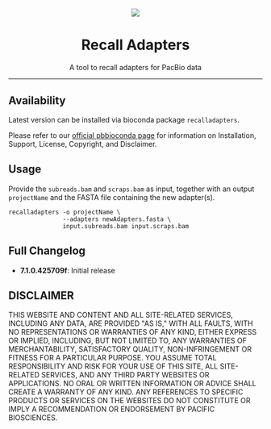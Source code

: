 <h1 align="center"><img src="http://www.pacb.com/wp-content/themes/pacific-biosciences/img/pacific-biosciences-logo-mobile.svg"/></h1>
<h1 align="center">Recall Adapters</h1>
<p align="center">A tool to recall adapters for PacBio data</p>

***

## Availability
Latest version can be installed via bioconda package `recalladapters`.

Please refer to our [official pbbioconda page](https://github.com/PacificBiosciences/pbbioconda)
for information on Installation, Support, License, Copyright, and Disclaimer.

## Usage

Provide the `subreads.bam` and `scraps.bam` as input, together with an output
`projectName` and the FASTA file containing the new adapter(s).

    recalladapters -o projectName \
                   --adapters newAdapters.fasta \
                   input.subreads.bam input.scraps.bam

## Full Changelog
 * **7.1.0.425709f**: Initial release

## DISCLAIMER
THIS WEBSITE AND CONTENT AND ALL SITE-RELATED SERVICES, INCLUDING ANY DATA, ARE PROVIDED "AS IS," WITH ALL FAULTS, WITH NO REPRESENTATIONS OR WARRANTIES OF ANY KIND, EITHER EXPRESS OR IMPLIED, INCLUDING, BUT NOT LIMITED TO, ANY WARRANTIES OF MERCHANTABILITY, SATISFACTORY QUALITY, NON-INFRINGEMENT OR FITNESS FOR A PARTICULAR PURPOSE. YOU ASSUME TOTAL RESPONSIBILITY AND RISK FOR YOUR USE OF THIS SITE, ALL SITE-RELATED SERVICES, AND ANY THIRD PARTY WEBSITES OR APPLICATIONS. NO ORAL OR WRITTEN INFORMATION OR ADVICE SHALL CREATE A WARRANTY OF ANY KIND. ANY REFERENCES TO SPECIFIC PRODUCTS OR SERVICES ON THE WEBSITES DO NOT CONSTITUTE OR IMPLY A RECOMMENDATION OR ENDORSEMENT BY PACIFIC BIOSCIENCES.
